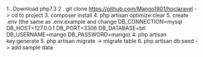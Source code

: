 

1 . Download php7.3
2 . git clone https://github.com/Mango1901/hoclaravel
-> cd to project
3. composer install
4. php artisan optimize:clear
5. create .env (the same as .env.example and change DB_CONNECTION=mysql
                                                    DB_HOST=127.0.0.1
                                                    DB_PORT=3306
                                                    DB_DATABASE=btl
                                                    DB_USERNAME=mango
                                                    DB_PASSWORD=mango)
4. php artisan key:generate
5. php artisan migrate -> migrate table
6. php artisan db:seed -> add sample data

